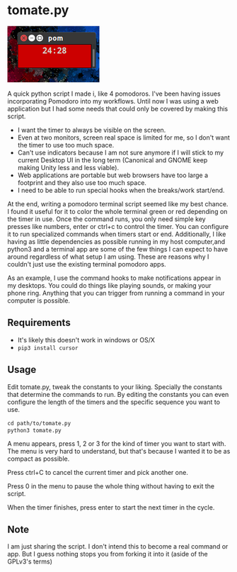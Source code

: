 # tomate.py

![Screenshot*](screen.png)

A quick python script I made i, like 4 pomodoros. I've been having issues incorporating Pomodoro into my workflows. Until now I was using a web application but I had some needs that could only be covered by making this script.

* I want the timer to always be visible on the screen.
* Even at two monitors, screen real space is limited for me, so I don't want the timer to use too much space.
* Can't use indicators because I am not sure anymore if I will stick to my current Desktop UI in the long term (Canonical and GNOME keep making Unity less and less viable).
* Web applications are portable but web browsers have too large a footprint and they also use too much space.
* I need to be able to run special hooks when the breaks/work start/end.

At the end, writing a pomodoro terminal script seemed like my best chance. I found it useful for it to color the whole terminal green or red depending on the timer in use. Once the command runs, you only need simple key presses like numbers, enter or ctrl+c to control the timer. You can configure it to run specialized commands when timers start or end. Additionally, I like having as little dependencies as possible running in my host computer,and python3 and a terminal app are some of the few things I can expect to have around regardless of what setup I am using. These are reasons why I couldn't just use the existing terminal pomodoro apps.

As an example, I use the command hooks to make notifications appear in my desktops. You could do things like playing sounds, or making your phone ring. Anything that you can trigger from running a command in your computer is possible.

## Requirements

* It's likely this doesn't work in windows or OS/X
* `pip3 install cursor`


## Usage

Edit tomate.py, tweak the constants to your liking. Specially the constants that determine the commands to run. By editing the constants you can even configure the length of the timers and the specific sequence you want to use.

```
cd path/to/tomate.py
python3 tomate.py
```

A menu appears, press 1, 2 or 3 for the kind of timer you want to start with. The menu is very hard to understand, but that's because I wanted it to be as compact as possible.

Press ctrl+C to cancel the current timer and pick another one.

Press 0 in the menu to pause the whole thing without having to exit the script.

When the timer finishes, press enter to start the next timer in the cycle.

## Note

I am just sharing the script. I don't intend this to become a real command or app. But I guess nothing stops you from forking it into it (aside of the GPLv3's terms)
